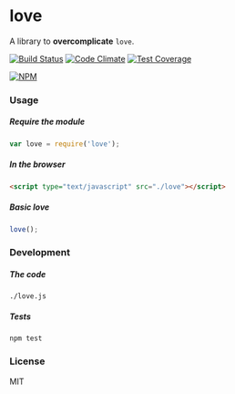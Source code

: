 # love

A library to **overcomplicate** `love`.

[![Build Status](https://travis-ci.org/hmert/love.svg?branch=master)](https://travis-ci.org/hmert/love)
[![Code Climate](https://codeclimate.com/github/hmert/love.png)](https://codeclimate.com/github/hmert/love)
[![Test Coverage](https://codeclimate.com/github/hmert/love/coverage.png)](https://codeclimate.com/github/hmert/love)

[![NPM](https://nodei.co/npm/love.png?downloads=true&downloadRank=true&stars=true)](https://nodei.co/npm/love/)

### Usage
##### Require the module
```javascript
var love = require('love');
```

##### In the browser
```html
<script type="text/javascript" src="./love"></script>
```

##### Basic love
```javascript
love();
```


### Development
##### The code
```
./love.js
```

##### Tests
```
npm test
```
### License
MIT
